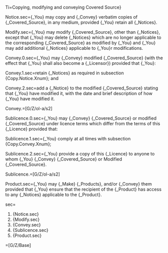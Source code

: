 Ti=Copying, modifying and conveying Covered Source}

Notice.sec={_You} may copy and {_Convey} verbatim copies of {_Covered_Source}, in any medium, provided {_You} retain all {_Notices}.

Modify.sec={_You} may modify {_Covered_Source}, other than {_Notices}, except that {_You} may delete {_Notices} which are no longer applicable to the corresponding {_Covered_Source} as modified by {_You} and {_You} may add additional {_Notices} applicable to {_You}r modifications.

Convey.0.sec={_You} may {_Convey} modified {_Covered_Source} (with the effect that {_You} shall also become a {_Licensor}) provided that {_You}:

Convey.1.sec=retain {_Notices} as required in subsection {Copy.Notice.Xnum}; and

Convey.2.sec=add a {_Notice} to the modified {_Covered_Source} stating that {_You} have modified it, with the date and brief description of how {_You} have modified it.

Convey.=[G/Z/ol-a/s2]

Sublicence.0.sec={_You} may {_Convey} {_Covered_Source} or modified {_Covered_Source} under licence terms which differ from the terms of this {_Licence} provided that:

Sublicence.1.sec={_You} comply at all times with subsection {Copy.Convey.Xnum};

Sublicence.2.sec={_You} provide a copy of this {_Licence} to anyone to whom {_You} {_Convey} {_Covered_Source} or Modified {_Covered_Source}.

Sublicence.=[G/Z/ol-a/s2]

Product.sec={_You} may {_Make} {_Products}, and/or {_Convey} them provided that {_You} ensure that the recipient of the {_Product} has access to any {_Notices} applicable to the {_Product}.

sec=<ol><li>{Notice.sec}<li>{Modify.sec}<li>{Convey.sec}<li>{Sublicence.sec}<li>{Product.sec}</ol>

=[G/Z/Base]

